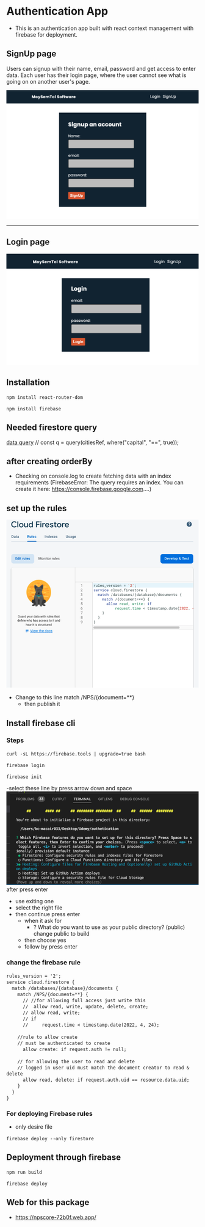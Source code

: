 # Authentication App
- This is an authentication app built with react context management with firebase for deployment.

## SignUp page

Users can signup with their name, email, password and get access to enter data. Each user has their login page, where the user cannot see what is going on on another user's page.

![SignUp](/img/SignUp.png)

---

## Login page

![Login](/img/Login.png)
## Installation 

```shell
npm install react-router-dom
```
```shell
npm install firebase
```

## Needed firestore query 
 [data query](https://firebase.google.com/docs/firestore/query-data/queries)
// const q = query(citiesRef, where("capital", "==", true));


## after creating orderBy
- Checking on console.log to create fetching data with an index requirements
(FirebaseError: The query requires an index. You can create it here: https://console.firebase.google.com....)

## set up the rules
![Firestore_rule](/img/Rule.png)
- Change to this line 
   match /NPS/{document=**}
   - then publish it 

## Install firebase cli
### Steps
```shell
curl -sL https://firebase.tools | upgrade=true bash
```

```shell
firebase login
```

```shell
firebase init
```
-select these line by press arrow down and space
![Firebase_setup](/img/Firebase_setup.png)
after press enter 
- use exiting one 
- select the right file
- then continue press enter 
    - when it ask for 
        - ? What do you want to use as your public directory? (public) 
        change public to build 
    - then choose yes
    - follow by press enter


### change the firebase rule
```shell
rules_version = '2';
service cloud.firestore {
  match /databases/{database}/documents {
    match /NPS/{document=**} {
      // //for allowing full access just write this 
      //  allow read, write, update, delete, create;
      // allow read, write; 
      // if
      //     request.time < timestamp.date(2022, 4, 24);

    //rule to allow create 
    // must be authenticated to create
      allow create: if request.auth != null;
    
    // for allowing the user to read and delete 
    // logged in user uid must match the document creator to read & delete
      allow read, delete: if request.auth.uid == resource.data.uid;
    }
  }
}
```

### For deploying Firebase rules
- only desire file
```shell
firebase deploy --only firestore
```


## Deployment through firebase

```shell
npm run build
```
```shell
firebase deploy
```

## Web for this package
- https://npscore-72b0f.web.app/


